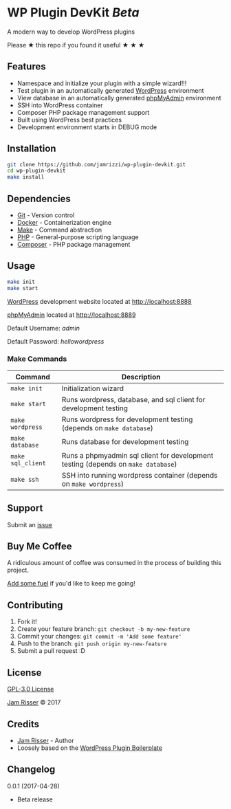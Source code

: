 # WP Plugin DevKit _Beta_

A modern way to develop WordPress plugins

Please &#9733; this repo if you found it useful &#9733; &#9733; &#9733;


## Features
<!------------------------------------------------------->

* Namespace and initialize your plugin with a simple wizard!!!
* Test plugin in an automatically generated [WordPress](https://wordpress.org/) environment
* View database in an automatically generated [phpMyAdmin](https://www.phpmyadmin.net/) environment
* SSH into WordPress container
* Composer PHP package management support
* Built using WordPress best practices
* Development environment starts in DEBUG mode


## Installation
<!------------------------------------------------------->

```sh
git clone https://github.com/jamrizzi/wp-plugin-devkit.git
cd wp-plugin-devkit
make install
```


## Dependencies
<!------------------------------------------------------->

* [Git](https://git-scm.com/) - Version control
* [Docker](https://www.docker.com/) - Containerization engine
* [Make](https://www.gnu.org/software/make/) - Command abstraction
* [PHP](http://php.net/) - General-purpose scripting language
* [Composer](https://getcomposer.org/) - PHP package management


## Usage
<!------------------------------------------------------->

```sh
make init
make start
```

[WordPress](https://wordpress.org/) development website located at [http://localhost:8888](http://localhost:8888)

[phpMyAdmin](https://www.phpmyadmin.net/) located at [http://localhost:8889](http://localhost:8889)

Default Username: _admin_

Default Password: _hellowordpress_

### Make Commands
| Command           | Description                                                                       |
| ----------------- | --------------------------------------------------------------------------------- |
| `make init`       | Initialization wizard                                                             |
| `make start`      | Runs wordpress, database, and sql client for development testing                  |
| `make wordpress`  | Runs wordpress for development testing (depends on `make database`)               |
| `make database`   | Runs database for development testing                                             |
| `make sql_client` | Runs a phpmyadmin sql client for development testing (depends on `make database`) |
| `make ssh`        | SSH into running wordpress container (depends on `make wordpress`)                |


## Support
<!------------------------------------------------------->

Submit an [issue](https://github.com/jamrizzi/readme/issues/new)


## Buy Me Coffee
<!------------------------------------------------------->

A ridiculous amount of coffee was consumed in the process of building this project.

[Add some fuel](https://jamrizzi.com/#!/buy-me-coffee) if you'd like to keep me going!


## Contributing
<!------------------------------------------------------->

1. Fork it!
2. Create your feature branch: `git checkout -b my-new-feature`
3. Commit your changes: `git commit -m 'Add some feature'`
4. Push to the branch: `git push origin my-new-feature`
5. Submit a pull request :D


## License
<!------------------------------------------------------->

[GPL-3.0 License](https://github.com/jamrizzi/readme/blob/master/LICENSE)

[Jam Risser](https://jamrizzi.com) &copy; 2017


## Credits
<!------------------------------------------------------->

* [Jam Risser](https://jamrizzi.com) - Author
* Loosely based on the [WordPress Plugin Boilerplate](https://github.com/DevinVinson/WordPress-Plugin-Boilerplate)


## Changelog
<!------------------------------------------------------->

0.0.1 (2017-04-28)
* Beta release

